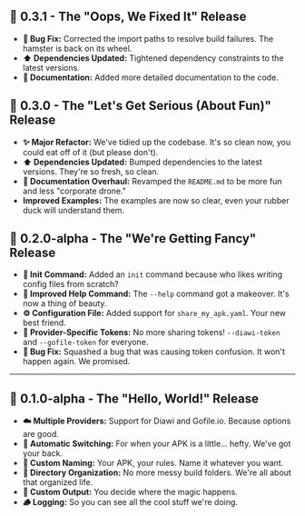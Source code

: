 ## 🚀 0.3.1 - The "Oops, We Fixed It" Release

-   **🐛 Bug Fix:** Corrected the import paths to resolve build failures. The hamster is back on its wheel.
-   **⬆️ Dependencies Updated:** Tightened dependency constraints to the latest versions.
-   **📝 Documentation:** Added more detailed documentation to the code.

## 🚀 0.3.0 - The "Let's Get Serious (About Fun)" Release

-   **✨ Major Refactor:** We've tidied up the codebase. It's so clean now, you could eat off of it (but please don't).
-   **⬆️ Dependencies Updated:** Bumped dependencies to the latest versions. They're so fresh, so clean.
-   **📝 Documentation Overhaul:** Revamped the `README.md` to be more fun and less "corporate drone."
-   **Improved Examples:** The examples are now so clear, even your rubber duck will understand them.

## 🎉 0.2.0-alpha - The "We're Getting Fancy" Release

-   **🚀 Init Command:** Added an `init` command because who likes writing config files from scratch?
-   **🎨 Improved Help Command:** The `--help` command got a makeover. It's now a thing of beauty.
-   **⚙️ Configuration File:** Added support for `share_my_apk.yaml`. Your new best friend.
-   **🔑 Provider-Specific Tokens:** No more sharing tokens! `--diawi-token` and `--gofile-token` for everyone.
-   **🐛 Bug Fix:** Squashed a bug that was causing token confusion. It won't happen again. We promised.

---

## 🐣 0.1.0-alpha - The "Hello, World!" Release

-   **☁️ Multiple Providers:** Support for Diawi and Gofile.io. Because options are good.
-   **🔄 Automatic Switching:** For when your APK is a little... hefty. We've got your back.
-   **🎨 Custom Naming:** Your APK, your rules. Name it whatever you want.
-   **📁 Directory Organization:** No more messy build folders. We're all about that organized life.
-   **📝 Custom Output:** You decide where the magic happens.
-   **🪵 Logging:** So you can see all the cool stuff we're doing.